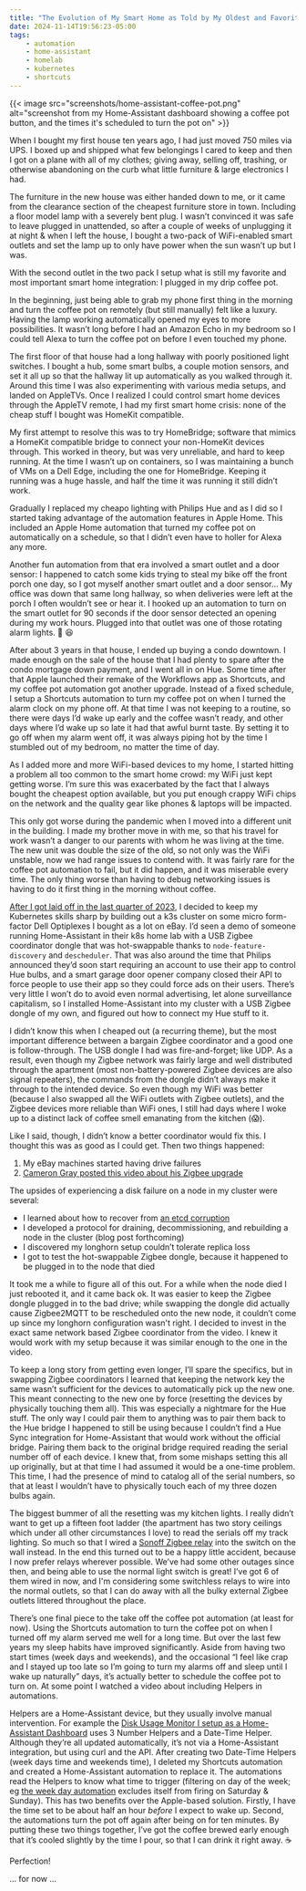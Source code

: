 ```yaml
---
title: "The Evolution of My Smart Home as Told by My Oldest and Favorite Integration"
date: 2024-11-14T19:56:23-05:00
tags:
    - automation
    - home-assistant
    - homelab
    - kubernetes
    - shortcuts
---
```


{{< image src="screenshots/home-assistant-coffee-pot.png" alt="screenshot from my Home-Assistant dashboard showing a coffee pot button, and the times it's scheduled to turn the pot on" >}}

When I bought my first house ten years ago,
I had just moved 750 miles via UPS.
I boxed up and shipped what few belongings I cared to keep and then I got on a plane with all of my clothes; giving away,
selling off,
trashing,
or otherwise abandoning on the curb what little furniture & large electronics I had.

The furniture in the new house was either handed down to me,
or it came from the clearance section of the cheapest furniture store in town.
Including a floor model lamp with a severely bent plug.
I wasn’t convinced it was safe to leave plugged in unattended,
so after a couple of weeks of unplugging it at night & when I left the house,
I bought a two-pack of WiFi-enabled smart outlets and set the lamp up to only have power when the sun wasn’t up but I was.

With the second outlet in the two pack I setup what is still my favorite and most important smart home integration: I plugged in my drip coffee pot.

In the beginning,
just being able to grab my phone first thing in the morning and turn the coffee pot on remotely (but still manually) felt like a luxury.
Having the lamp working automatically opened my eyes to more possibilities.
It wasn’t long before I had an Amazon Echo in my bedroom so I could tell Alexa to turn the coffee pot on before I even touched my phone.

The first floor of that house had a long hallway with poorly positioned light switches.
I bought a hub,
some smart bulbs,
a couple motion sensors,
and set it all up so that the hallway lit up automatically as you walked through it.
Around this time I was also experimenting with various media setups,
and landed on AppleTVs.
Once I realized I could control smart home devices through the AppleTV remote,
I had my first smart home crisis: none of the cheap stuff I bought was HomeKit compatible.

My first attempt to resolve this was to try HomeBridge; software that mimics a HomeKit compatible bridge to connect your non-HomeKit devices through.
This worked in theory,
but was very unreliable,
and hard to keep running.
At the time I wasn’t up on containers,
so I was maintaining a bunch of VMs on a Dell Edge,
including the one for HomeBridge.
Keeping it running was a huge hassle,
and half the time it was running it still didn’t work.

Gradually I replaced my cheapo lighting with Philips Hue and as I did so I started taking advantage of the automation features in Apple Home.
This included an Apple Home automation that turned my coffee pot on automatically on a schedule,
so that I didn’t even have to holler for Alexa any more.

Another fun automation from that era involved a smart outlet and a door sensor: I happened to catch some kids trying to steal my bike off the front porch one day,
so I got myself another smart outlet and a door sensor… My office was down that same long hallway,
so when deliveries were left at the porch I often wouldn’t see or hear it.
I hooked up an automation to turn on the smart outlet for 90 seconds if the door sensor detected an opening during my work hours.
Plugged into that outlet was one of those rotating alarm lights.
🚨 😆

After about 3 years in that house,
I ended up buying a condo downtown.
I made enough on the sale of the house that I had plenty to spare after the condo mortgage down payment,
and I went all in on Hue.
Some time after that Apple launched their remake of the Workflows app as Shortcuts,
and my coffee pot automation got another upgrade.
Instead of a fixed schedule,
I setup a Shortcuts automation to turn my coffee pot on when I turned the alarm clock on my phone off.
At that time I was not keeping to a routine,
so there were days I’d wake up early and the coffee wasn’t ready,
and other days where I’d wake up so late it had that awful burnt taste.
By setting it to go off when my alarm went off,
it was always piping hot by the time I stumbled out of my bedroom,
no matter the time of day.

As I added more and more WiFi-based devices to my home,
I started hitting a problem all too common to the smart home crowd: my WiFi just kept getting worse.
I’m sure this was exacerbated by the fact that I always bought the cheapest option available,
but you put enough crappy WiFi chips on the network and the quality gear like phones & laptops will be impacted.

This only got worse during the pandemic when I moved into a different unit in the building.
I made my brother move in with me,
so that his travel for work wasn’t a danger to our parents with whom he was living at the time.
The new unit was double the size of the old,
so not only was the WiFi unstable,
now we had range issues to contend with.
It was fairly rare for the coffee pot automation to fail,
but it did happen,
and it was miserable every time.
The only thing worse than having to debug networking issues is having to do it first thing in the morning without coffee.

[After I got laid off in the last quarter of 2023](https://charlesthomas.dev/blog/automating-myself-out-of-a-job-2024-01-06/),
I decided to keep my Kubernetes skills sharp by building out a k3s cluster on some micro form-factor Dell Optiplexes I bought as a lot on eBay.
I’d seen a demo of someone running Home-Assistant in their k8s home lab with a USB Zigbee coordinator dongle that was hot-swappable thanks to `node-feature-discovery` and `descheduler`.
That was also around the time that Philips announced they’d soon start requiring an account to use their app to control Hue bulbs,
and a smart garage door opener company closed their API to force people to use their app so they could force ads on their users.
There’s very little I won’t do to avoid even normal advertising,
let alone surveillance capitalism,
so I installed Home-Assistant into my cluster with a USB Zigbee dongle of my own,
and figured out how to connect my Hue stuff to it.

I didn’t know this when I cheaped out (a recurring theme),
but the most important difference between a bargain Zigbee coordinator and a good one is follow-through.
The USB dongle I had was fire-and-forget; like UDP.
As a result,
even though my Zigbee network was fairly large and well distributed through the apartment (most non-battery-powered Zigbee devices are also signal repeaters),
the commands from the dongle didn’t always make it through to the intended device.
So even though my WiFi was better (because I also swapped all the WiFi outlets with Zigbee outlets),
and the Zigbee devices more reliable than WiFi ones,
I still had days where I woke up to a distinct lack of coffee smell emanating from the kitchen (😱).

Like I said,
though,
I didn’t know a better coordinator would fix this.
I thought this was as good as I could get.
Then two things happened:

1. My eBay machines started having drive failures
2. [Cameron Gray posted this video about his Zigbee upgrade](https://www.youtube.com/watch?v=v6L-WPWa5Go)

The upsides of experiencing a disk failure on a node in my cluster were several:

- I learned about how to recover from [an etcd corruption](https://github.com/charlesthomas/homelab/blob/main/docs/dr/raft.md)
- I developed a protocol for draining, decommissioning, and rebuilding a node in the cluster (blog post forthcoming)
- I discovered my longhorn setup couldn’t tolerate replica loss
- I got to test the hot-swappable Zigbee dongle, because it happened to be plugged in to the node that died

It took me a while to figure all of this out.
For a while when the node died I just rebooted it,
and it came back ok.
It was easier to keep the Zigbee dongle plugged in to the bad drive; while swapping the dongle did actually cause Zigbee2MQTT to be rescheduled onto the new node,
it couldn’t come up since my longhorn configuration wasn't right.
I decided to invest in the exact same network based Zigbee coordinator from the video.
I knew it would work with my setup because it was similar enough to the one in the video.

To keep a long story from getting even longer,
I’ll spare the specifics,
but in swapping Zigbee coordinators I learned that keeping the network key the same wasn’t sufficient for the devices to automatically pick up the new one.
This meant connecting to the new one by force (resetting the devices by physically touching them all).
This was especially a nightmare for the Hue stuff.
The only way I could pair them to anything was to pair them back to the Hue bridge I happened to still be using because I couldn’t find a Hue Sync integration for Home-Assistant that would work without the official bridge.
Pairing them back to the original bridge required reading the serial number off of each device.
I knew that,
from some mishaps setting this all up originally,
but at that time I had assumed it would be a one-time problem.
This time,
I had the presence of mind to catalog all of the serial numbers,
so that at least I wouldn’t have to physically touch each of my three dozen bulbs again.

The biggest bummer of all the resetting was my kitchen lights.
I really didn’t want to get up a fifteen foot ladder (the apartment has two story ceilings which under all other circumstances I love) to read the serials off my track lighting.
So much so that I wired a [Sonoff Zigbee relay](https://sonoff.tech/product/diy-smart-switches/zbmini-l2/) into the switch on the wall instead.
In the end this turned out to be a happy little accident,
because I now prefer relays wherever possible.
We’ve had some other outages since then,
and being able to use the normal light switch is great! I’ve got 6 of them wired in now,
and I'm considering some switchless relays to wire into the normal outlets,
so that I can do away with all the bulky external Zigbee outlets littered throughout the place.

There’s one final piece to the take off the coffee pot automation (at least for now).
Using the Shortcuts automation to turn the coffee pot on when I turned off my alarm served me well for a long time.
But over the last few years my sleep habits have improved significantly.
Aside from having two start times (week days and weekends),
and the occasional “I feel like crap and I stayed up too late so I’m going to turn my alarms off and sleep until I wake up naturally” days,
it’s actually better to schedule the coffee pot to turn on.
At some point I watched a video about including Helpers in automations.

Helpers are a Home-Assistant device,
but they usually involve manual intervention.
For example the [Disk Usage Monitor I setup as a Home-Assistant Dashboard](https://charlesthomas.dev/blog/meet-em-where-they-live-choosing-home-assistant-over-grafana-for-observability-2024-10-27/) uses 3 Number Helpers and a Date-Time Helper.
Although they’re all updated automatically,
it’s not via a Home-Assistant integration,
but using curl and the API.
After creating two Date-Time Helpers (week days time and weekends time),
I deleted my Shortcuts automation and created a Home-Assistant automation to replace it.
The automations read the Helpers to know what time to trigger (filtering on day of the week; eg [the week day automation](https://github.com/charlesthomas/homelab-home-assistant/blob/main/automations/Coffee-Pot-Weekdays.yaml) excludes itself from firing on Saturday & Sunday).
This has two benefits over the Apple-based solution.
Firstly,
I have the time set to be about half an hour *before* I expect to wake up.
Second,
the automations turn the pot off again after being on for ten minutes.
By putting these two things together,
I’ve got the coffee brewed early enough that it’s cooled slightly by the time I pour,
so that I can drink it right away.
☕️

Perfection!

... for now ...
